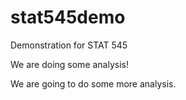 # stat545demo
Demonstration for STAT 545

We are doing some analysis!

We are going to do some more analysis.
